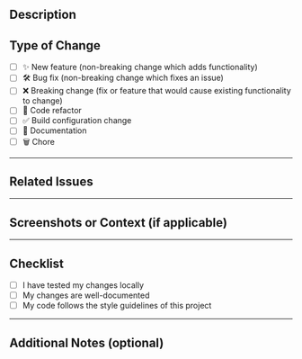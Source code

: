<!--
  Thanks for contributing!
  Provide a description of your changes below and a general summary in the title
  Please look at the following checklist to ensure that your PR can be accepted quickly:
-->

## Description
<!--- Describe your changes in detail -->

## Type of Change
<!--- Put an `x` in all the boxes that apply: -->
- [ ] ✨ New feature (non-breaking change which adds functionality)
- [ ] 🛠️ Bug fix (non-breaking change which fixes an issue)
- [ ] ❌ Breaking change (fix or feature that would cause existing functionality to change)
- [ ] 🧹 Code refactor
- [ ] ✅ Build configuration change
- [ ] 📝 Documentation
- [ ] 🗑️ Chore

---

## Related Issues
<!--- Link any issues using Fixes/Closes/Resolves #123 -->

---

## Screenshots or Context (if applicable)
<!--- Add screenshots, logs, or any additional context that might be helpful. -->

---

## Checklist
<!--- Ensure the PR meets these criteria before submission -->
- [ ] I have tested my changes locally
- [ ] My changes are well-documented
- [ ] My code follows the style guidelines of this project

---

## Additional Notes (optional)
<!--- Any extra details that reviewers should know. -->